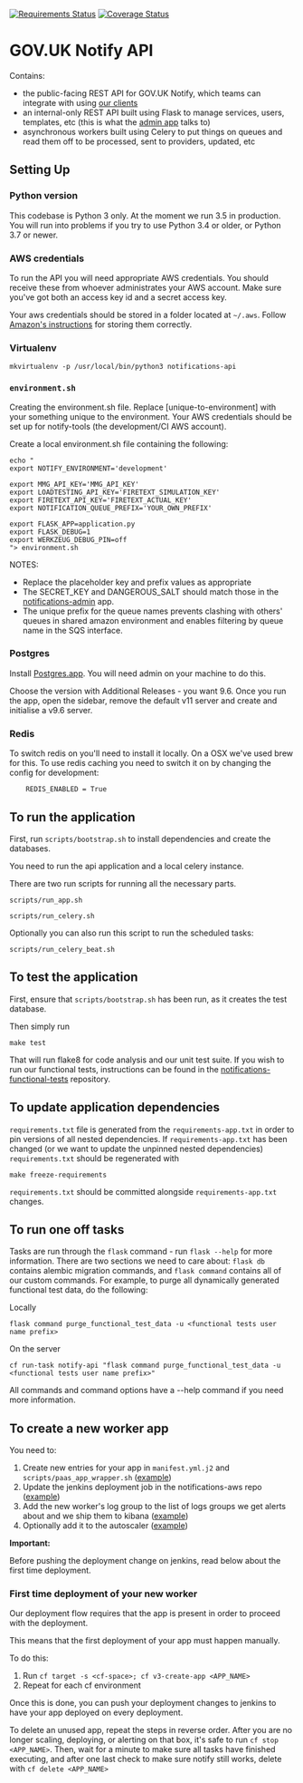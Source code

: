 [![Requirements Status](https://requires.io/github/alphagov/notifications-api/requirements.svg?branch=master)](https://requires.io/github/alphagov/notifications-api/requirements/?branch=master)
[![Coverage Status](https://coveralls.io/repos/alphagov/notifications-api/badge.svg?branch=master&service=github)](https://coveralls.io/github/alphagov/notifications-api?branch=master)

# GOV.UK Notify API

Contains:
- the public-facing REST API for GOV.UK Notify, which teams can integrate with using [our clients](https://www.notifications.service.gov.uk/documentation)
- an internal-only REST API built using Flask to manage services, users, templates, etc (this is what the [admin app](http://github.com/alphagov/notifications-admin) talks to)
- asynchronous workers built using Celery to put things on queues and read them off to be processed, sent to providers, updated, etc

## Setting Up

### Python version

This codebase is Python 3 only. At the moment we run 3.5 in production. You will run into problems if you try to use Python 3.4 or older, or Python 3.7 or newer.

### AWS credentials

To run the API you will need appropriate AWS credentials. You should receive these from whoever administrates your AWS account. Make sure you've got both an access key id and a secret access key.

Your aws credentials should be stored in a folder located at `~/.aws`. Follow [Amazon's instructions](http://docs.aws.amazon.com/cli/latest/userguide/cli-chap-getting-started.html#cli-config-files) for storing them correctly.

### Virtualenv

```
mkvirtualenv -p /usr/local/bin/python3 notifications-api
```

### `environment.sh`

Creating the environment.sh file. Replace [unique-to-environment] with your something unique to the environment. Your AWS credentials should be set up for notify-tools (the development/CI AWS account).

Create a local environment.sh file containing the following:

```
echo "
export NOTIFY_ENVIRONMENT='development'

export MMG_API_KEY='MMG_API_KEY'
export LOADTESTING_API_KEY='FIRETEXT_SIMULATION_KEY'
export FIRETEXT_API_KEY='FIRETEXT_ACTUAL_KEY'
export NOTIFICATION_QUEUE_PREFIX='YOUR_OWN_PREFIX'

export FLASK_APP=application.py
export FLASK_DEBUG=1
export WERKZEUG_DEBUG_PIN=off
"> environment.sh
```

NOTES:

 * Replace the placeholder key and prefix values as appropriate
 * The SECRET_KEY and DANGEROUS_SALT should match those in the [notifications-admin](https://github.com/alphagov/notifications-admin) app.
 * The  unique prefix for the queue names prevents clashing with others' queues in shared amazon environment and enables filtering by queue name in the SQS interface.

### Postgres

Install [Postgres.app](http://postgresapp.com/). You will need admin on your machine to do this.

Choose the version with Additional Releases - you want 9.6. Once you run the app, open the sidebar, remove the default v11 server and create and initialise a v9.6 server.

### Redis

To switch redis on you'll need to install it locally. On a OSX we've used brew for this. To use redis caching you need to switch it on by changing the config for development:

        REDIS_ENABLED = True


##  To run the application

First, run `scripts/bootstrap.sh` to install dependencies and create the databases.

You need to run the api application and a local celery instance.

There are two run scripts for running all the necessary parts.

```
scripts/run_app.sh
```

```
scripts/run_celery.sh
```

Optionally you can also run this script to run the scheduled tasks:

```
scripts/run_celery_beat.sh
```


##  To test the application

First, ensure that `scripts/bootstrap.sh` has been run, as it creates the test database.

Then simply run

```
make test
```

That will run flake8 for code analysis and our unit test suite. If you wish to run our functional tests, instructions can be found in the
[notifications-functional-tests](https://github.com/alphagov/notifications-functional-tests) repository.


## To update application dependencies

`requirements.txt` file is generated from the `requirements-app.txt` in order to pin
versions of all nested dependencies. If `requirements-app.txt` has been changed (or
we want to update the unpinned nested dependencies) `requirements.txt` should be
regenerated with

```
make freeze-requirements
```

`requirements.txt` should be committed alongside `requirements-app.txt` changes.


## To run one off tasks

Tasks are run through the `flask` command - run `flask --help` for more information. There are two sections we need to
care about: `flask db` contains alembic migration commands, and `flask command` contains all of our custom commands. For
example, to purge all dynamically generated functional test data, do the following:

Locally
```
flask command purge_functional_test_data -u <functional tests user name prefix>
```

On the server
```
cf run-task notify-api "flask command purge_functional_test_data -u <functional tests user name prefix>"
```

All commands and command options have a --help command if you need more information.


## To create a new worker app

You need to:
1. Create new entries for your app in `manifest.yml.j2` and `scripts/paas_app_wrapper.sh` ([example](https://github.com/alphagov/notifications-api/pull/2486/commits/6163ca8b45813ff59b3a879f9cfcb28e55863e16))
1. Update the jenkins deployment job in the notifications-aws repo ([example](https://github.com/alphagov/notifications-aws/commit/69cf9912bd638bce088d4845e4b0a3b11a2cb74c#diff-17e034fe6186f2717b77ba277e0a5828))
1. Add the new worker's log group to the list of logs groups we get alerts about and we ship them to kibana ([example](https://github.com/alphagov/notifications-aws/commit/69cf9912bd638bce088d4845e4b0a3b11a2cb74c#diff-501ffa3502adce988e810875af546b97))
1. Optionally add it to the autoscaler ([example](https://github.com/alphagov/notifications-paas-autoscaler/commit/16d4cd0bdc851da2fab9fad1c9130eb94acf3d15))

**Important:**

Before pushing the deployment change on jenkins, read below about the first time deployment.

### First time deployment of your new worker

Our deployment flow requires that the app is present in order to proceed with the deployment.

This means that the first deployment of your app must happen manually.

To do this:

1. Run `cf target -s <cf-space>; cf v3-create-app <APP_NAME>`
1. Repeat for each cf environment

Once this is done, you can push your deployment changes to jenkins to have your app deployed on every deployment.

To delete an unused app, repeat the steps in reverse order. After you are no longer scaling, deploying, or alerting on that box, it's safe to run `cf stop <APP_NAME>`. Then, wait for a minute to make sure all tasks have finished executing, and after one last check to make sure notify still works, delete with `cf delete <APP_NAME>`
